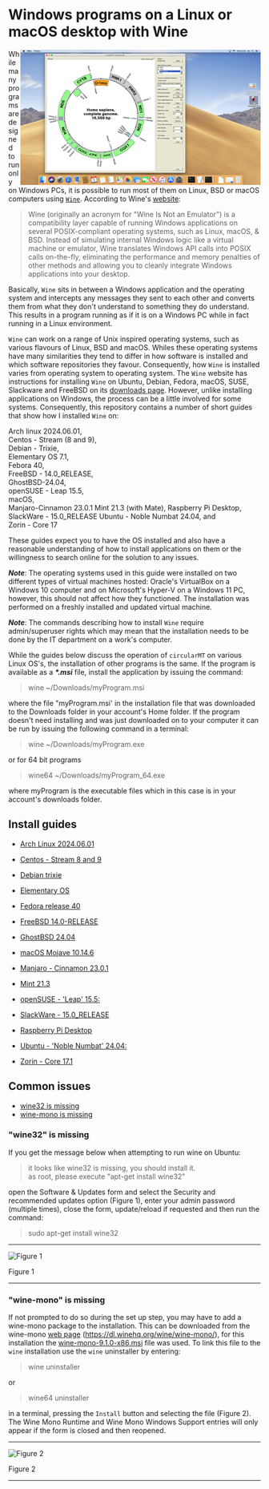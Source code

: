 # Windows programs on a Linux or macOS desktop with Wine

<img align="right" src="images/macOS_circularMT_intro.png">

While many programs are designed to run only on Windows PCs, it is possible to run most of them on Linux, BSD or macOS computers using [```Wine```](https://www.winehq.org/). According to Wine's [website](https://www.winehq.org): 
> Wine (originally an acronym for "Wine Is Not an Emulator") is a compatibility layer capable of running Windows applications on several POSIX-compliant operating systems, such as Linux, macOS, & BSD. Instead of simulating internal Windows logic like a virtual machine or emulator, Wine translates Windows API calls into POSIX calls on-the-fly, eliminating the performance and memory penalties of other methods and allowing you to cleanly integrate Windows applications into your desktop.

Basically, ```Wine``` sits in between a Windows application and the operating system and intercepts any messages they sent to each other and converts them from what they don't understand to something they do understand. This results in a program running as if it is on a Windows PC while in fact running in a Linux environment.

```Wine``` can work on a range of Unix inspired operating systems, such as various flavours of Linux, BSD and macOS. Whiles these operating systems have many similarities they tend to differ in how software is installed and which software repositories they favour. Consequently, how ```Wine``` is installed varies from operating system to operating system. The ```Wine``` website has instructions for installing ```Wine``` on Ubuntu, Debian, Fedora, macOS, SUSE, Slackware and FreeBSD on its [downloads page](https://wiki.winehq.org/Download). However, unlike installing applications on Windows, the process can be a little involved for some systems. Consequently, this repository contains a number of short guides that show how I installed ```Wine``` on:  

Arch linux 2024.06.01,   
Centos - Stream (8 and 9),   
Debian - Trixie,     
Elementary OS 7.1,  
Febora 40,   
FreeBSD - 14.0_RELEASE,   
GhostBSD-24.04,   
openSUSE - Leap 15.5,   
macOS,   
Manjaro-Cinnamon 23.0.1
Mint 21.3 (with Mate), 
Raspberry Pi Desktop,
SlackWare - 15.0_RELEASE 
Ubuntu - Noble Numbat 24.04,
and  
Zorin - Core 17 
     
These guides expect you to have the OS installed and also have a reasonable understanding of how to install applications on them or the willingness to search online for the solution to any issues. 

***Note***: The operating systems used in this guide were installed on two different types of virtual machines hosted: Oracle's VirtualBox on a Windows 10 computer and on Microsoft's Hyper-V on a Windows 11 PC, however, this should not affect how they functioned. The installation was performed on a freshly installed and updated virtual machine.

***Note***: The commands describing how to install ```Wine``` require admin/superuser rights which may mean that the installation needs to be done by the IT department on a work's computer. 

While the guides below discuss the operation of ```circularMT``` on various Linux OS's, the installation of other programs is the same. If the program is available as a ___*.msi___ file, install the application by issuing the command:

> wine ~/Downloads/myProgram.msi

where the file "myProgram.msi' in the installation file that was downloaded to the Downloads folder in your account's Home folder. If the program doesn't need installing and was just downloaded on to your computer it can be run by issuing the following command in a terminal:

> wine ~/Downloads/myProgram.exe

or for 64 bit programs

> wine64 ~/Downloads/myProgram_64.exe

where myProgram is the executable files which in this case is in your account's downloads folder.

## Install guides 

* [Arch Linux 2024.06.01](archLinux.md)

* [Centos - Stream 8 and 9](centos_8_9.md)
 
* [Debian trixie](debian.md)

* [Elementary OS](elementaryOS.md)

* [Fedora release 40](fedora.md)

* [FreeBSD 14.0-RELEASE](freeBSD.md)

* [GhostBSD 24.04](ghostBSD-24-04.md)

* [macOS Mojave 10.14.6](macOS.md)

* [Manjaro - Cinnamon 23.0.1](manjaro.md)    

* [Mint 21.3](mint-21-3-mate.md)

* [openSUSE - 'Leap' 15.5:](openSUSE.md)

* [SlackWare - 15.0_RELEASE](slackware-15-0_RELEASE.md)

* [Raspberry Pi Desktop](raspberry_Pi_Desktop.md)

* [Ubuntu - 'Noble Numbat' 24.04:](ubuntu.md)

* [Zorin - Core 17.1](zorin-17.md)

## Common issues

* [wine32 is missing](#wine32-is-missing)
* [wine-mono is missing](#wine-mono-is-missing)

### "wine32" is missing

If you get the message below when attempting to run wine on Ubuntu:

> it looks like wine32 is missing, you should install it.  
as root, please execute "apt-get install wine32"

open the Software & Updates form and select the Security and recommended updates option (Figure 1), enter your admin password (multiple times), close the form, update/reload if requested and then run the command:

> sudo apt-get install wine32

<hr />

![Figure 1](images/ubuntu_figure1b.jpg)

Figure 1

<hr />

### "wine-mono" is missing

If not prompted to do so during the set up step, you may have to add a wine-mono package to the installation. This can be downloaded from the wine-mono [web page](https://dl.winehq.org/wine/wine-mono/) (https://dl.winehq.org/wine/wine-mono/), for this installation the [wine-mono-9.1.0-x86.msi](https://dl.winehq.org/wine/wine-mono/9.1.0/wine-mono-9.1.0-x86.msi) file was used. To link this file to the ```wine``` installation use the ```wine``` uninstaller by entering:

> wine uninstaller

or 

> wine64 uninstaller

in a terminal, pressing the ```Install``` button and selecting the file (Figure 2). The Wine Mono Runtime and Wine Mono Windows Support entries will only appear if the form is closed and then reopened.

<hr />

![Figure 2](images/ubuntu_figure1.jpg)

Figure 2

<hr />
